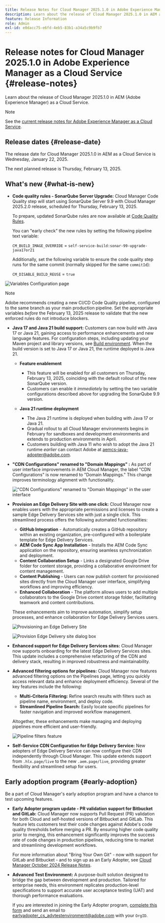 ```yaml
---
title: Release Notes for Cloud Manager 2025.1.0 in Adobe Experience Manager as a Cloud Service
description: Learn about the release of Cloud Manager 2025.1.0 in AEM as a Cloud Service.
feature: Release Information
role: Admin
exl-id: e0dacc75-e6fd-4eb5-83b1-a34a5c9b9fb7
---
```

# Release notes for Cloud Manager 2025.1.0 in Adobe Experience Manager as a Cloud Service {#release-notes}

<!-- https://wiki.corp.adobe.com/pages/viewpage.action?pageId=3389843928 -->

Learn about the release of Cloud Manager 2025.1.0 in AEM (Adobe Experience Manager) as a Cloud Service.

>[!NOTE]
>
>See the [current release notes for Adobe Experience Manager as a Cloud Service](/help/release-notes/release-notes-cloud/release-notes-current.md).

## Release dates {#release-date}

The release date for Cloud Manager 2025.1.0 in AEM as a Cloud Service is Wednesday, January 22, 2025. 

The next planned release is Thursday, February 13, 2025.
 

## What's new {#what-is-new}

* **Code quality rules - SonarQube Server Upgrade:** Cloud Manager Code Quality step will start using SonarQube Server 9.9 with Cloud Manager 2025.2.0 release, scheduled for Thursday, February 13, 2025. 

    To prepare, updated SonarQube rules are now available at [Code Quality Rules](/help/implementing/cloud-manager/code-quality-testing.md#understanding-code-quality-rules).

    You can "early check" the new rules by setting the following pipeline text variable: 

    `CM_BUILD_IMAGE_OVERRIDE` = `self-service-build:sonar-99-upgrade-java17or21`

    Additionally, set the following variable to ensure the code quality step runs for the same commit (normally skipped for the same `commitId`): 

    `CM_DISABLE_BUILD_REUSE` = `true`

![Variables Configuration page](/help/implementing/cloud-manager/release-notes/assets/variables-config.png)

>[!NOTE]
>
>Adobe recommends creating a new CI/CD Code Quality pipeline, configured to the same branch as your main production pipeline. Set the appropriate variables *before* the February 13, 2025 release to validate that the new enforced rules do not introduce blockers.

* **Java 17 and Java 21 build support:** Customers can now build with Java 17 or Java 21, gaining access to performance enhancements and new language features. For configuration steps, including updating your Maven project and library versions, see [Build environment](/help/implementing/cloud-manager/getting-access-to-aem-in-cloud/build-environment-details.md). When the build version is set to Java 17 or Java 21, the runtime deployed is Java 21.

    * **Feature enablement**
        * This feature will be enabled for all customers on Thursday, February 13, 2025, coinciding with the default rollout of the new SonarQube version.
        * Customers can enable it *immediately* by setting the two variable configurations described above for upgrading the SonarQube 9.9 version.

    * **Java 21 runtime deployment**
        * The Java 21 runtime is deployed when building with Java 17 or Java 21.
        * Gradual rollout to all Cloud Manager environments begins in February for sandboxes and development environments and extends to production environments in April.
        * Customers building with Java 11 who wish to adopt the Java 21 runtime *earlier* can contact Adobe at [aemcs-java-adopter@adobe.com](mailto:aemcs-java-adopter@adobe.com).

* **"CDN Configurations" renamed to "Domain Mappings" :** As part of user interface improvements in AEM Cloud Manager, the label "CDN Configurations" is now renamed to "Domain Mappings." This change improves terminology alignment with functionality. <!-- CMGR-64738 -->

    !["CDN Configurations" renamed to "Domain Mappings" in the user interface](/help/implementing/cloud-manager/release-notes/assets/domain-mappings.png)

* **Provision an Edge Delivery Site with one click:** Cloud Manager now enables users with the appropriate permissions and licenses to create a sample Edge Delivery Services site with just a single click. This streamlined process offers the following automated functionalities:

  * **GitHub Integration** - Automatically creates a GitHub repository within an existing organization, pre-configured with a boilerplate template for Edge Delivery Services.
  * **AEM Code Sync App Installation** - Installs the AEM Code Sync application on the repository, ensuring seamless synchronization and deployment.
  * **Content Collaboration Setup** - Links a designated Google Drive folder for content storage, providing a collaborative environment for content management.
  * **Content Publishing** - Users can now publish content for provisioned sites directly from the Cloud Manager user interface, simplifying workflows and improving efficiency.
  * **Enhanced Collaboration** - The platform allows users to add multiple collaborators to the Google Drive content storage folder, facilitating teamwork and content contributions.

  These enhancements aim to improve automation, simplify setup processes, and enhance collaboration for Edge Delivery Services users. <!-- CMGR-59362 -->

    ![Provisioning an Edge Delivery Site](/help/implementing/cloud-manager/release-notes/assets/eds-one-click-60.png)

    ![Provision Edge Delivery site dialog box](/help/implementing/cloud-manager/release-notes/assets/eds-provision-60.png)

* **Enhanced support for Edge Delivery Services sites:** Cloud Manager now supports onboarding for the latest Edge Delivery Services sites. This update includes a comprehensive refactoring of the CDN and delivery stack, resulting in improved robustness and maintainability.

* **Advanced filtering options for pipelines:** Cloud Manager now features advanced filtering options on the Pipelines page, letting you quickly access relevant data and enhance deployment efficiency. Several of the key features include the following:

    * **Multi-Criteria Filtering:** Refine search results with filters such as pipeline name, environment, and deploy code.
    * **Streamlined Pipeline Search:** Easily locate specific pipelines for faster navigation and improved workflow management.

    Altogether, these enhancements make managing and deploying pipelines more efficient and user-friendly.

    ![Pipeline filters feature](/help/implementing/cloud-manager/release-notes/assets/pipeline-filters.png)

* **Self-Service CDN Configuration for Edge Delivery Service:** New adopters of Edge Delivery Service can now configure their CDN independently through Cloud Manager. This update extends support from `.hlx.page/live` to the new `.aem.page/live`, providing greater flexibility and streamlined setup for users.

## Early adoption program {#early-adoption}

Be a part of Cloud Manager's early adoption program and have a chance to test upcoming features.

* **Early Adopter program update - PR validation support for Bitbucket and GitLab:** Cloud Manager now supports Pull Request (PR) validation for both Cloud and self-hosted versions of Bitbucket and GitLab. This feature lets customers test their code changes against Adobe's code quality thresholds before merging a PR. By ensuring higher code quality prior to merging, this enhancement significantly improves the success rate of code changes in production pipelines, reducing time to market and streamlining development workflows.

    For more information about "Bring Your Own Git" - now with support for GitLab and Bitbucket - and to sign up as an Early Adopter, see [Cloud Manager October 2024 Release Notes](/help/implementing/cloud-manager/release-notes/2024/2024-10-0.md##gitlab-bitbucket).

* **Advanced Test Environment:** A purpose-built solution designed to bridge the gap between development and production. Tailored for enterprise needs, this environment replicates production-level specifications to support accurate user acceptance testing (UAT) and thorough performance evaluations.

    If you are interested in joining the Early Adopter program, [complete this form](https://nam04.safelinks.protection.outlook.com/?url=https%3A%2F%2Furldefense.com%2Fv3%2F__https%3A%2Fwww.feedbackprogram.adobe.com%2Fh%2Fs%2F6N425LYG1jQ1Nc0F20Zllt__%3B!!OgNkHJCYlf_CHg!fIp-QrZ9si3kcUIjRCniEzqAAa8FcU1iN34SGQFtlcQ36eUQXOZWbDHP7oZajqddgpuOMAVL5CQpkZ6ths76Qks8%24&data=05%7C02%7Cpanchapa%40adobe.com%7Cf81bcaa4b20544f1818b08dccd07c78c%7Cfa7b1b5a7b34438794aed2c178decee1%7C0%7C0%7C638610680502164019%7CUnknown%7CTWFpbGZsb3d8eyJWIjoiMC4wLjAwMDAiLCJQIjoiV2luMzIiLCJBTiI6Ik1haWwiLCJXVCI6Mn0%3D%7C0%7C%7C%7C&sdata=aGo6zz2ldPrta4lpvo3CLNENR5ghHDDCPbG1adUaNZQ%3D&reserved=0) and send an email to [earlyadopter_cs_advtestenvironment@adobe.com](mailto:earlyadopter_cs_advtestenvironment@adobe.com) with your `OrgID`.



<!-- ## Bug fixes -->




<!-- ## Known issues {#known-issues} -->
